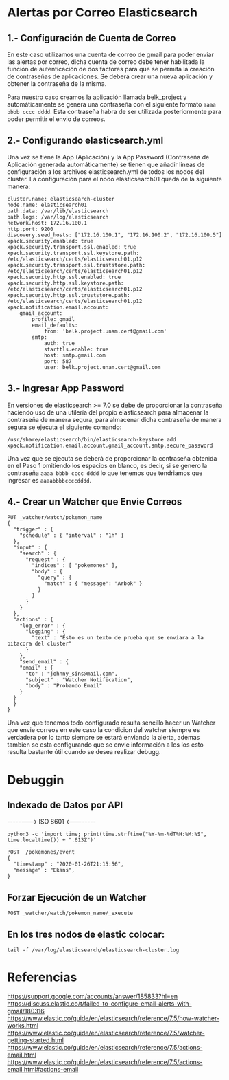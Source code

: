 # Alertas por Correo Elasticsearch

## 1.- Configuración de Cuenta de Correo

En este caso utilizamos una cuenta de correo de gmail para poder enviar las alertas por correo, dicha cuenta de correo debe tener habilitada la función de autenticación de dos factores para que se permita la creación de contraseñas de aplicaciones. Se deberá crear una nueva aplicación y obtener la contraseña de la misma.

Para nuestro caso creamos la aplicación llamada belk_project y automáticamente se genera una contraseña con el siguiente formato `aaaa bbbb cccc dddd`. Esta contraseña habra de ser utilizada posteriormente para poder permitir
el envio de correos.

## 2.- Configurando elasticsearch.yml

Una vez se tiene la App (Aplicación) y la App Password (Contraseña de Aplicación generada automáticamente) se tienen que añadir lineas de configuración a los archivos elasticsearch.yml de todos los nodos del cluster. La configuración para el nodo elasticsearch01 queda de la siguiente manera:

```apacheconf
cluster.name: elasticsearch-cluster
node.name: elasticsearch01
path.data: /var/lib/elasticsearch
path.logs: /var/log/elasticsearch
network.host: 172.16.100.1
http.port: 9200
discovery.seed_hosts: ["172.16.100.1", "172.16.100.2", "172.16.100.5"]
xpack.security.enabled: true
xpack.security.transport.ssl.enabled: true
xpack.security.transport.ssl.keystore.path: /etc/elasticsearch/certs/elasticsearch01.p12 
xpack.security.transport.ssl.truststore.path: /etc/elasticsearch/certs/elasticsearch01.p12
xpack.security.http.ssl.enabled: true
xpack.security.http.ssl.keystore.path: /etc/elasticsearch/certs/elasticsearch01.p12
xpack.security.http.ssl.truststore.path: /etc/elasticsearch/certs/elasticsearch01.p12
xpack.notification.email.account:
    gmail_account:
        profile: gmail
        email_defaults:
            from: 'belk.project.unam.cert@gmail.com'
        smtp:
            auth: true
            starttls.enable: true
            host: smtp.gmail.com
            port: 587
            user: belk.project.unam.cert@gmail.com
```
## 3.- Ingresar App Password

En versiones de elasticsearch >= 7.0 se debe de proporcionar la contraseña haciendo uso de una utilería del propio elasticsearch para almacenar la contraseña de manera segura, para almacenar dicha contraseña de manera segura se ejecuta el siguiente comando:

```apacheconf
/usr/share/elasticsearch/bin/elasticsearch-keystore add xpack.notification.email.account.gmail_account.smtp.secure_password
```

Una vez que se ejecuta se deberá de proporcionar la contraseña obtenida en el Paso 1 omitiendo los espacios en blanco, es decir, si se genero la contraseña `aaaa bbbb cccc dddd` lo que tenemos que tendriamos que ingresar es `aaaabbbbccccdddd`.

## 4.- Crear un Watcher que Envie Correos

```apacheconf
PUT _watcher/watch/pokemon_name
{
  "trigger" : {
    "schedule" : { "interval" : "1h" } 
  },
  "input" : {
    "search" : {
      "request" : {
        "indices" : [ "pokemones" ],
        "body" : {
          "query" : {
            "match" : { "message": "Arbok" }
          }
        }
      }
    }
  },
  "actions" : {
    "log_error" : {
      "logging" : {
        "text" : "Esto es un texto de prueba que se enviara a la bitacora del cluster"
      }
    },
    "send_email" : { 
    "email" : { 
      "to" : "johnny_sins@mail.com", 
      "subject" : "Watcher Notification", 
      "body" : "Probando Email" 
    }
  }
  }
}
```

Una vez que tenemos todo configurado resulta sencillo hacer un Watcher que envie correos en este caso la condicion del watcher siempre es verdadera por lo tanto siempre se estará enviando la alerta, ademas tambien se esta configurando que se envie información a los los esto resulta bastante útil cuando se desea realizar debugg.

# Debuggin

## Indexado de Datos por API

--------> ISO 8601 <--------

```apacheconf
python3 -c 'import time; print(time.strftime("%Y-%m-%dT%H:%M:%S", time.localtime()) + ".613Z")'
```

```apacheconf
POST  /pokemones/event
{
  "timestamp" : "2020-01-26T21:15:56",
  "message" : "Ekans",
}
```
## Forzar Ejecución de un Watcher

```apacheconf
POST _watcher/watch/pokemon_name/_execute
```
## En los tres nodos de elastic colocar:

```apacheconf
tail -f /var/log/elasticsearch/elasticsearch-cluster.log
```
# Referencias

https://support.google.com/accounts/answer/185833?hl=en
https://discuss.elastic.co/t/failed-to-configure-email-alerts-with-gmail/180316
https://www.elastic.co/guide/en/elasticsearch/reference/7.5/how-watcher-works.html
https://www.elastic.co/guide/en/elasticsearch/reference/7.5/watcher-getting-started.html
https://www.elastic.co/guide/en/elasticsearch/reference/7.5/actions-email.html
https://www.elastic.co/guide/en/elasticsearch/reference/7.5/actions-email.html#actions-email